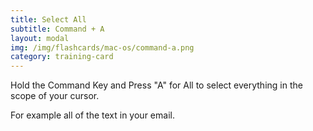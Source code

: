 ```yaml
---
title: Select All
subtitle: Command + A
layout: modal
img: /img/flashcards/mac-os/command-a.png
category: training-card
---
```

Hold the Command Key and Press "A" for All to select everything in the scope of your cursor.

For example all of the text in your email.
